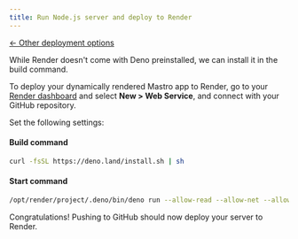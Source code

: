 ```yaml
---
title: Run Node.js server and deploy to Render
---
```


[← Other deployment options](/guide/deploy/#deploy-server-to-production)

While Render doesn't come with Deno preinstalled, we can install it in the build command.

To deploy your dynamically rendered Mastro app to Render, go to your [Render dashboard](https://dashboard.render.com/) and select **New > Web Service**, and connect with your GitHub repository.

Set the following settings:

#### Build command

```sh
curl -fsSL https://deno.land/install.sh | sh
```

#### Start command

```sh
/opt/render/project/.deno/bin/deno run --allow-read --allow-net --allow-env server.ts
```

Congratulations! Pushing to GitHub should now deploy your server to Render.
